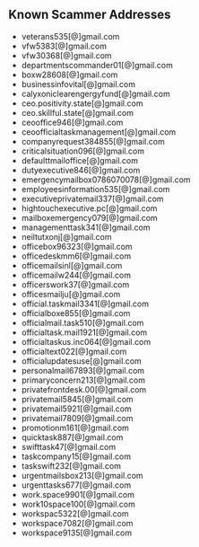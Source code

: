 ## Known Scammer Addresses
 - veterans535[@]gmail.com
 - vfw5383[@]gmail.com
 - vfw30368[@]gmail.com
 - departmentscommander01[@]gmail.com
 - boxw28608[@]gmail.com
 - businessinfovital[@]gmail.com
 - calyxoniclearengergyfund[@]gmail.com
 - ceo.positivity.state[@]gmail.com
 - ceo.skillful.state[@]gmail.com
 - ceooffice946[@]gmail.com
 - ceoofficialtaskmanagement[@]gmail.com
 - companyrequest384855[@]gmail.com
 - criticalsituation096[@]gmail.com
 - defaulttmailoffice[@]gmail.com
 - dutyexecutive846[@]gmail.com
 - emergencymailbox0786070078[@]gmail.com
 - employeesinformation535[@]gmail.com
 - executiveprivatemail337[@]gmail.com
 - hightouchexecutive.pc[@]gmail.com
 - mailboxemergency079[@]gmail.com
 - managementtask341[@]gmail.com
 - neiltutxonj[@]gmail.com
 - officebox96323[@]gmail.com
 - officedeskmm6[@]gmail.com
 - officemailsinl[@]gmail.com
 - officemailw244[@]gmail.com
 - officerswork37[@]gmail.com
 - officesmailju[@]gmail.com
 - official.taskmail3341[@]gmail.com
 - officialboxe855[@]gmail.com
 - officialmail.task510[@]gmail.com
 - officialtask.mail1921[@]gmail.com
 - officialtaskus.inc064[@]gmail.com
 - officialtext022[@]gmail.com
 - officialupdatesuse[@]gmail.com
 - personalmail67893[@]gmail.com
 - primaryconcern213[@]gmail.com
 - privatefrontdesk.00[@]gmail.com
 - privatemail5845[@]gmail.com
 - privatemail5921[@]gmail.com
 - privatemail7809[@]gmail.com
 - promotionm161[@]gmail.com
 - quicktask887[@]gmail.com
 - swifttask47[@]gmail.com
 - taskcompany15[@]gmail.com
 - taskswift232[@]gmail.com
 - urgentmailsbox213[@]gmail.com
 - urgenttasks677[@]gmail.com
 - work.space9901[@]gmail.com
 - work10space100[@]gmail.com
 - workspac5322[@]gmail.com
 - workspace7082[@]gmail.com
 - workspace9135[@]gmail.com
